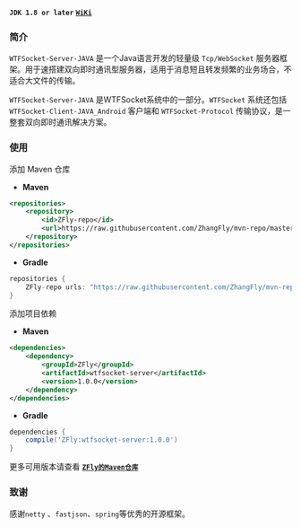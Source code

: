 **`JDK 1.8 or later`**    [**`WiKi`**]()

### 简介

`WTFSocket-Server-JAVA` 是一个Java语言开发的轻量级 `Tcp/WebSocket` 服务器框架。用于速搭建双向即时通讯型服务器，适用于消息短且转发频繁的业务场合，不适合大文件的传输。

`WTFSocket-Server-JAVA` 是WTFSocket系统中的一部分。`WTFSocket` 系统还包括 `WTFSocket-Client-JAVA_Android` 客户端和 `WTFSocket-Protocol` 传输协议，是一整套双向即时通讯解决方案。

### 使用

添加 Maven 仓库

- **Maven**

```xml
<repositories>
    <repository>
    	<id>ZFly-repo</id>
        <url>https://raw.githubusercontent.com/ZhangFly/mvn-repo/master</url>
    </repository>
</repositories>
```

- **Gradle**

```groovy
repositories {
    ZFly-repo urls: "https://raw.githubusercontent.com/ZhangFly/mvn-repo/master"
}
```

添加项目依赖

- **Maven**

```xml
<dependencies>
	<dependency>
    	<groupId>ZFly</groupId>
        <artifactId>wtfsocket-server</artifactId>
        <version>1.0.0</version>
    </dependency>
</dependencies>
```

- **Gradle**

```groovy
dependencies {
    compile('ZFly:wtfsocket-server:1.0.0')
}
```

更多可用版本请查看 [**`ZFly的Maven仓库`**](https://github.com/ZhangFly/mvn-repo)

### 致谢

感谢`netty` 、`fastjson`、`spring`等优秀的开源框架。

